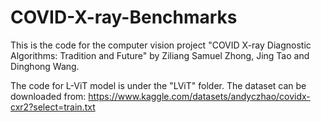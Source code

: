 # COVID-X-ray-Benchmarks

This is the code for the computer vision project "COVID X-ray Diagnostic Algorithms: Tradition and Future" by Ziliang Samuel Zhong, Jing Tao and Dinghong Wang.

The code for L-ViT model is under the "LViT" folder. 
The dataset can be downloaded from: https://www.kaggle.com/datasets/andyczhao/covidx-cxr2?select=train.txt
